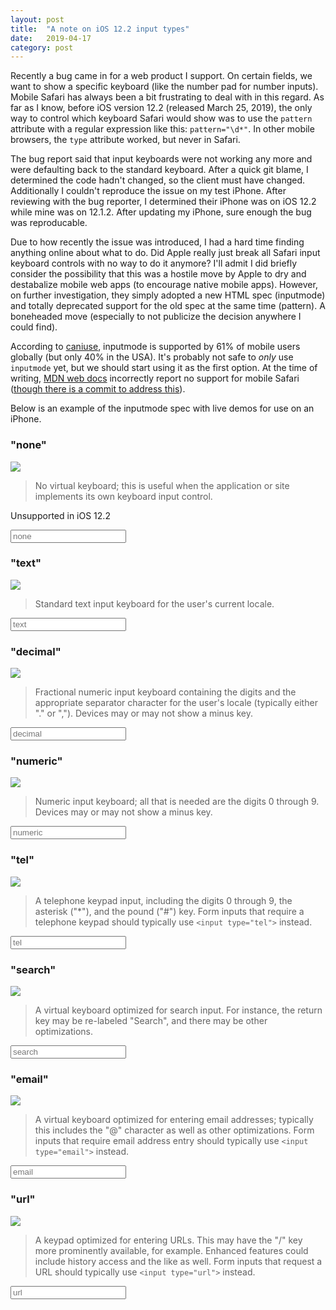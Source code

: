 ```yaml
---
layout: post
title:  "A note on iOS 12.2 input types"
date:   2019-04-17
category: post
---
```


Recently a bug came in for a web product I support. On certain fields, we want to show a specific keyboard (like the number pad for number inputs). Mobile Safari has always been a bit frustrating to deal with in this regard. As far as I know, before iOS version 12.2 (released March 25, 2019), the only way to control which keyboard Safari would show was to use the `pattern` attribute with a regular expression like this: `pattern="\d*"`. In other mobile browsers, the `type` attribute worked, but never in Safari.

The bug report said that input keyboards were not working any more and were defaulting back to the standard keyboard. After a quick git blame, I determined the code hadn't changed, so the client must have changed. Additionally I couldn't reproduce the issue on my test iPhone. After reviewing with the bug reporter, I determined their iPhone was on iOS 12.2 while mine was on 12.1.2. After updating my iPhone, sure enough the bug was reproducable.

Due to how recently the issue was introduced, I had a hard time finding anything online about what to do. Did Apple really just break all Safari input keyboard controls with no way to do it anymore? I'll admit I did briefly consider the possibility that this was a hostile move by Apple to dry and destabalize mobile web apps (to encourage native mobile apps). However, on further investigation, they simply adopted a new HTML spec (inputmode) and totally deprecated support for the old spec at the same time (pattern). A boneheaded move (especially to not publicize the decision anywhere I could find).

According to [caniuse](https://caniuse.com/#search=inputmode), inputmode is supported by 61% of mobile users globally (but only 40% in the USA). It's probably not safe to _only_ use `inputmode` yet, but we should start using it as the first option. At the time of writing, [MDN web docs](https://developer.mozilla.org/en-US/docs/Web/HTML/Global_attributes/inputmode) incorrectly report no support for mobile Safari ([though there is a commit to address this](https://github.com/mdn/browser-compat-data/commit/9a08a26e1f1c77f52625d13ecd9c5f779e9a33da#diff-2a52c9b7d3948297f271ac5ef0a10070)).

Below is an example of the inputmode spec with live demos for use on an iPhone.

### "none"

<img src="/public/images/ios-inputs/none.png"/>

>No virtual keyboard; this is useful when the application or site implements its own keyboard input control.

Unsupported in iOS 12.2

<input type="text" inputmode="none" placeholder="none"/>

### "text"

<img src="/public/images/ios-inputs/text.png"/>

>Standard text input keyboard for the user's current locale.

<input type="text" inputmode="text" placeholder="text"/>

### "decimal"

<img src="/public/images/ios-inputs/decimal.png"/>

>Fractional numeric input keyboard containing the digits and the appropriate separator character for the user's locale (typically either "." or ","). Devices may or may not show a minus key.

<input type="text" inputmode="decimal" placeholder="decimal"/>

### "numeric"

<img src="/public/images/ios-inputs/numeric.png"/>

>Numeric input keyboard; all that is needed are the digits 0 through 9. Devices may or may not show a minus key.

<input type="text" inputmode="numeric" placeholder="numeric"/>

### "tel"

<img src="/public/images/ios-inputs/tel.png"/>

>A telephone keypad input, including the digits 0 through 9, the asterisk ("*"), and the pound ("#") key. Form inputs that require a telephone keypad should typically use `<input type="tel">` instead.

<input type="text" inputmode="tel" placeholder="tel"/>

### "search"

<img src="/public/images/ios-inputs/search.png"/>

>A virtual keyboard optimized for search input. For instance, the return key may be re-labeled "Search", and there may be other optimizations.

<input type="text" inputmode="search" placeholder="search"/>

### "email"

<img src="/public/images/ios-inputs/email.png"/>

>A virtual keyboard optimized for entering email addresses; typically this includes the "@" character as well as other optimizations. Form inputs that require email address entry should typically use `<input type="email">` instead.

<input type="text" inputmode="email" placeholder="email"/>

### "url"

<img src="/public/images/ios-inputs/url.png"/>

>A  keypad optimized for entering URLs. This may have the "/" key more prominently available, for example. Enhanced features could include history access and the like as well. Form inputs that request a URL should typically use `<input type="url">` instead.

<input type="text" inputmode="url" placeholder="url"/>